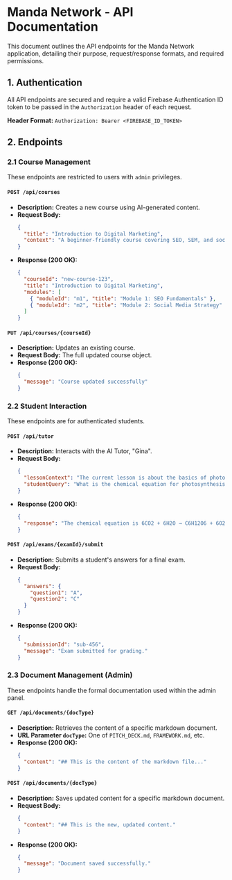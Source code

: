 # Manda Network - API Documentation

This document outlines the API endpoints for the Manda Network application, detailing their purpose, request/response formats, and required permissions.

## 1. Authentication

All API endpoints are secured and require a valid Firebase Authentication ID token to be passed in the `Authorization` header of each request.

**Header Format:**
`Authorization: Bearer <FIREBASE_ID_TOKEN>`

## 2. Endpoints

### 2.1 Course Management

These endpoints are restricted to users with `admin` privileges.

#### **`POST /api/courses`**

- **Description:** Creates a new course using AI-generated content.
- **Request Body:**
  ```json
  {
    "title": "Introduction to Digital Marketing",
    "context": "A beginner-friendly course covering SEO, SEM, and social media marketing for small businesses in Kenya."
  }
  ```
- **Response (200 OK):**
  ```json
  {
    "courseId": "new-course-123",
    "title": "Introduction to Digital Marketing",
    "modules": [
      { "moduleId": "m1", "title": "Module 1: SEO Fundamentals" },
      { "moduleId": "m2", "title": "Module 2: Social Media Strategy" }
    ]
  }
  ```

#### **`PUT /api/courses/{courseId}`**

- **Description:** Updates an existing course.
- **Request Body:** The full updated course object.
- **Response (200 OK):**
  ```json
  {
    "message": "Course updated successfully"
  }
  ```

### 2.2 Student Interaction

These endpoints are for authenticated students.

#### **`POST /api/tutor`**

- **Description:** Interacts with the AI Tutor, "Gina".
- **Request Body:**
  ```json
  {
    "lessonContext": "The current lesson is about the basics of photosynthesis...",
    "studentQuery": "What is the chemical equation for photosynthesis?"
  }
  ```
- **Response (200 OK):**
  ```json
  {
    "response": "The chemical equation is 6CO2 + 6H2O → C6H12O6 + 6O2."
  }
  ```

#### **`POST /api/exams/{examId}/submit`**

- **Description:** Submits a student's answers for a final exam.
- **Request Body:**
  ```json
  {
    "answers": {
      "question1": "A",
      "question2": "C"
    }
  }
  ```
- **Response (200 OK):**
  ```json
  {
    "submissionId": "sub-456",
    "message": "Exam submitted for grading."
  }
  ```

### 2.3 Document Management (Admin)

These endpoints handle the formal documentation used within the admin panel.

#### **`GET /api/documents/{docType}`**

- **Description:** Retrieves the content of a specific markdown document.
- **URL Parameter `docType`:** One of `PITCH_DECK.md`, `FRAMEWORK.md`, etc.
- **Response (200 OK):**
  ```json
  {
    "content": "## This is the content of the markdown file..."
  }
  ```

#### **`POST /api/documents/{docType}`**

- **Description:** Saves updated content for a specific markdown document.
- **Request Body:**
  ```json
  {
    "content": "## This is the new, updated content."
  }
  ```
- **Response (200 OK):**
  ```json
  {
    "message": "Document saved successfully."
  }
  ```
